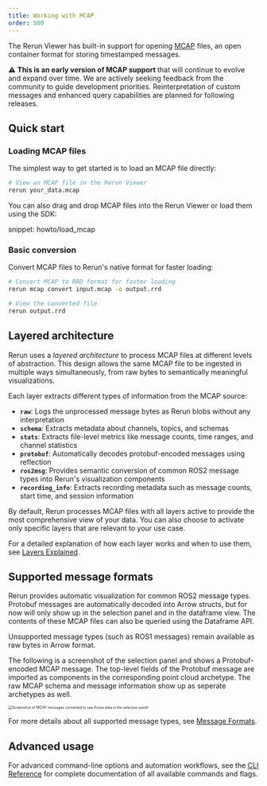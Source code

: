 ```yaml
---
title: Working with MCAP
order: 500
---
```


The Rerun Viewer has built-in support for opening [MCAP](https://mcap.dev/) files, an open container format for storing timestamped messages.

⚠️ **This is an early version of MCAP support** that will continue to evolve and expand over time. We are actively seeking feedback from the community to guide development priorities. Reinterpretation of custom messages and enhanced query capabilities are planned for following releases.

## Quick start

### Loading MCAP files

The simplest way to get started is to load an MCAP file directly:

```bash
# View an MCAP file in the Rerun Viewer
rerun your_data.mcap
```

You can also drag and drop MCAP files into the Rerun Viewer or load them using the SDK:

snippet: howto/load_mcap

### Basic conversion

Convert MCAP files to Rerun's native format for faster loading:

```bash
# Convert MCAP to RRD format for faster loading
rerun mcap convert input.mcap -o output.rrd

# View the converted file
rerun output.rrd
```

## Layered architecture

Rerun uses a _layered architecture_ to process MCAP files at different levels of abstraction. This design allows the same MCAP file to be ingested in multiple ways simultaneously, from raw bytes to semantically meaningful visualizations.

Each layer extracts different types of information from the MCAP source:

- **`raw`**: Logs the unprocessed message bytes as Rerun blobs without any interpretation
- **`schema`**: Extracts metadata about channels, topics, and schemas
- **`stats`**: Extracts file-level metrics like message counts, time ranges, and channel statistics
- **`protobuf`**: Automatically decodes protobuf-encoded messages using reflection
- **`ros2msg`**: Provides semantic conversion of common ROS2 message types into Rerun's visualization components
- **`recording_info`**: Extracts recording metadata such as message counts, start time, and session information

By default, Rerun processes MCAP files with all layers active to provide the most comprehensive view of your data. You can also choose to activate only specific layers that are relevant to your use case.

For a detailed explanation of how each layer works and when to use them, see [Layers Explained](mcap/layers-explained.md).

## Supported message formats

Rerun provides automatic visualization for common ROS2 message types. Protobuf messages are automatically decoded into Arrow structs, but for now will only show up in the selection panel and in the dataframe view. The contents of these MCAP files can also be queried using the Dataframe API.

Unsupported message types (such as ROS1 messages) remain available as raw bytes in Arrow format.

The following is a screenshot of the selection panel and shows a Protobuf-encoded MCAP message. The top-level fields of the Protobuf message are imported as components in the corresponding point cloud archetype. The raw MCAP schema and message information show up as seperate archetypes as well.

<picture style="zoom: 0.5">
  <img src="https://static.rerun.io/mcap_raw_arrow/17b7723690c46901d14e6c1d264298ce0ca8c3ae/full.png" alt="Screenshot of MCAP messages converted to raw Arrow data in the selection panel">
  <source media="(max-width: 480px)" srcset="https://static.rerun.io/mcap_raw_arrow/17b7723690c46901d14e6c1d264298ce0ca8c3ae/480w.png">
  <source media="(max-width: 768px)" srcset="https://static.rerun.io/mcap_raw_arrow/17b7723690c46901d14e6c1d264298ce0ca8c3ae/768w.png">
  <source media="(max-width: 1024px)" srcset="https://static.rerun.io/mcap_raw_arrow/17b7723690c46901d14e6c1d264298ce0ca8c3ae/1024w.png">
</picture>

For more details about all supported message types, see [Message Formats](mcap/message-formats.md).

## Advanced usage

For advanced command-line options and automation workflows, see the [CLI Reference](mcap/cli-reference.md) for complete documentation of all available commands and flags.
